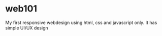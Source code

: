 # web101
My first responsive webdesign using html, css and javascript only.
It has simple UI/UX design 
